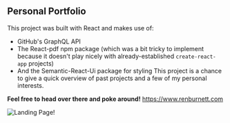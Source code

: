 ## Personal Portfolio

This project was built with React and makes use of:
  - GitHub's GraphQL API
  - The React-pdf npm package (which was a bit tricky to implement because it doesn't play nicely with already-established `create-react-app` projects)
  - And the Semantic-React-Ui package for styling
This project is a chance to give a quick overview of past projects and a few of my personal interests.

**Feel free to head over there and poke around!**
https://www.renburnett.com

![Landing Page!](https://live.staticflickr.com/65535/49363862343_999ed614b8_w.jpg)

